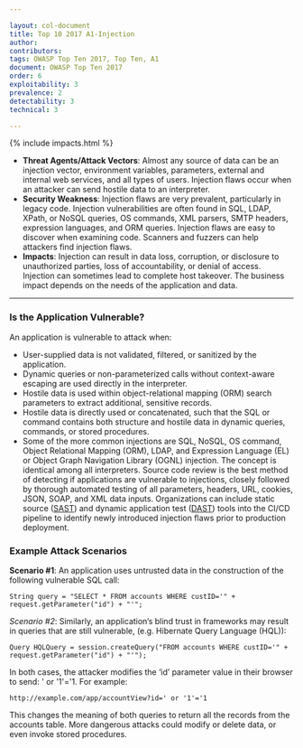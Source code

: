 ```yaml
---

layout: col-document
title: Top 10 2017 A1-Injection
author:
contributors:
tags: OWASP Top Ten 2017, Top Ten, A1
document: OWASP Top Ten 2017
order: 6
exploitability: 3
prevalence: 2
detectability: 3
technical: 3

---
```


{% include impacts.html %}

* **Threat Agents/Attack Vectors**: Almost any source of data can be an injection vector, environment variables, parameters, external and internal web services, and all types of users. Injection flaws occur when an attacker can send hostile data to an interpreter.
* **Security Weakness**: Injection flaws are very prevalent, particularly in legacy code. Injection vulnerabilities are often found in SQL, LDAP, XPath, or NoSQL queries, OS commands, XML parsers, SMTP headers, expression languages, and ORM queries.
Injection flaws are easy to discover when examining code. Scanners and fuzzers can help attackers find injection flaws.
* **Impacts**: Injection can result in data loss, corruption, or disclosure to unauthorized parties, loss of accountability, or denial of access. Injection can sometimes lead to complete host takeover. The business impact depends on the needs of the application and data.

---

### Is the Application Vulnerable?

An application is vulnerable to attack when:

* User-supplied data is not validated, filtered, or sanitized by the application.
* Dynamic queries or non-parameterized calls without context-aware escaping are used directly in the interpreter.
* Hostile data is used within object-relational mapping (ORM) search parameters to extract additional, sensitive records.
* Hostile data is directly used or concatenated, such that the SQL or command contains both structure and hostile data in dynamic queries, commands, or stored procedures.
* Some of the more common injections are SQL, NoSQL, OS command, Object Relational Mapping (ORM), LDAP, and Expression Language (EL) or Object Graph Navigation Library (OGNL) injection. The concept is identical among all interpreters. Source code review is the best method of detecting if applications are vulnerable to injections, closely followed by thorough automated testing of all parameters, headers, URL, cookies, JSON, SOAP, and XML data inputs. Organizations can include static source ([SAST](/www-community/Source_Code_Analysis_Tools)) and dynamic application test ([DAST](/www-community/Vulnerability_Scanning_Tools)) tools into the CI/CD pipeline to identify newly introduced injection flaws prior to production deployment.

### Example Attack Scenarios

**Scenario #1**: An application uses untrusted data in the construction of the following vulnerable SQL call:

    String query = "SELECT * FROM accounts WHERE custID='" + request.getParameter("id") + "'";

*Scenario #2*: Similarly, an application’s blind trust in frameworks may result in queries that are still vulnerable, (e.g. Hibernate Query Language (HQL)):

    Query HQLQuery = session.createQuery("FROM accounts WHERE custID='" + request.getParameter("id") + "'");

In both cases, the attacker modifies the ‘id’ parameter value in their browser to send: ' or '1'='1. For example:

    http://example.com/app/accountView?id=' or '1'='1

This changes the meaning of both queries to return all the records from the accounts table. More dangerous attacks could modify or delete data, or even invoke stored procedures.


